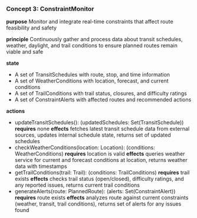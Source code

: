 ### Concept 3: ConstraintMonitor

**purpose** Monitor and integrate real-time constraints that affect route feasibility and safety

**principle** Continuously gather and process data about transit schedules, weather, daylight, and trail conditions to ensure planned routes remain viable and safe

**state**
- A set of TransitSchedules with route, stop, and time information
- A set of WeatherConditions with location, forecast, and current conditions
- A set of TrailConditions with trail status, closures, and difficulty ratings
- A set of ConstraintAlerts with affected routes and recommended actions

**actions**
- updateTransitSchedules(): (updatedSchedules: Set(TransitSchedule))
  **requires** none
  **effects** fetches latest transit schedule data from external sources, updates internal schedule state, returns set of updated schedules
- checkWeatherConditions(location: Location): (conditions: WeatherConditions)
  **requires** location is valid
  **effects** queries weather service for current and forecast conditions at location, returns weather data with timestamps
- getTrailConditions(trail: Trail): (conditions: TrailConditions)
  **requires** trail exists
  **effects** checks trail status (open/closed), difficulty ratings, and any reported issues, returns current trail conditions
- generateAlerts(route: PlannedRoute): (alerts: Set(ConstraintAlert))
  **requires** route exists
  **effects** analyzes route against current constraints (weather, transit, trail conditions), returns set of alerts for any issues found
